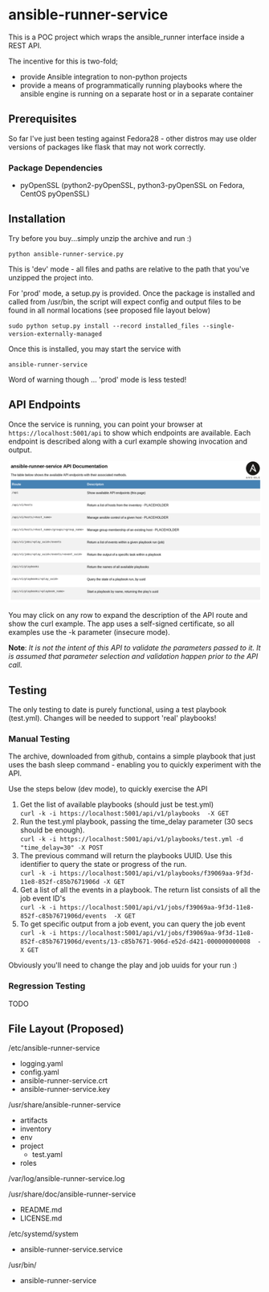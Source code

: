 # ansible-runner-service
This is a POC project which wraps the ansible_runner interface inside a REST API.  

The incentive for this is two-fold;
- provide Ansible integration to non-python projects
- provide a means of programmatically running playbooks where the ansible engine is running on a separate host or in a separate container

## Prerequisites
So far I've just been testing against Fedora28 - other distros may use older
versions of packages like flask that may not work correctly.

### Package Dependencies
- pyOpenSSL  (python2-pyOpenSSL, python3-pyOpenSSL on Fedora, CentOS pyOpenSSL)

## Installation
Try before you buy...simply unzip the archive and run :)
```
python ansible-runner-service.py
```
This is 'dev' mode - all files and paths are relative to the path that you've
unzipped the project into.

For 'prod' mode, a setup.py is provided. Once the package is installed and
called from /usr/bin, the script will expect config and output files to be
found in all normal locations (see proposed file layout below)  
```
sudo python setup.py install --record installed_files --single-version-externally-managed
```

Once this is installed, you may start the service with
```
ansible-runner-service
```
Word of warning though ... 'prod' mode is less tested!

## API Endpoints

Once the service is running, you can point your browser at  ```https://localhost:5001/api``` to show which endpoints are available. Each endpoint is described along with a curl example showing invocation and output.  

![API endpoints](./screenshots/ansible-runner-service-API.png)

You may click on any row to expand the description of the API route and show the curl example. The app uses a self-signed certificate, so all examples use the -k parameter (insecure mode).  

**Note**: *It is not the intent of this API to validate the parameters passed to it. It is assumed that parameter selection and validation happen prior to the API call.*  

## Testing
The only testing to date is purely functional, using a test playbook (test.yml). Changes will be needed to support 'real' playbooks!  

### Manual Testing
The archive, downloaded from github, contains a simple playbook that just uses the bash sleep command - enabling you to quickly experiment with the API.

Use the steps below (dev mode), to quickly exercise the API  
1. Get the list of available playbooks (should just be test.yml)  
```curl -k -i https://localhost:5001/api/v1/playbooks  -X GET```
2. Run the test.yml playbook, passing the time_delay parameter (30 secs should be enough).  
```curl -k -i https://localhost:5001/api/v1/playbooks/test.yml -d "time_delay=30" -X POST```  
3. The previous command will return the playbooks UUID. Use this identifier to query the state or progress of the run.  
```curl -k -i https://localhost:5001/api/v1/playbooks/f39069aa-9f3d-11e8-852f-c85b7671906d -X GET```
4. Get a list of all the events in a playbook. The return list consists of all the job event ID's  
```curl -k -i https://localhost:5001/api/v1/jobs/f39069aa-9f3d-11e8-852f-c85b7671906d/events  -X GET```
5. To get specific output from a job event, you can query the job event  
```curl -k -i https://localhost:5001/api/v1/jobs/f39069aa-9f3d-11e8-852f-c85b7671906d/events/13-c85b7671-906d-e52d-d421-000000000008  -X GET```  

Obviously you'll need to change the play and job uuids for your run :)

### Regression Testing
TODO  

## File Layout (Proposed)

/etc/ansible-runner-service
- logging.yaml  
- config.yaml  
- ansible-runner-service.crt  
- ansible-runner-service.key  

/usr/share/ansible-runner-service  
- artifacts  
- inventory  
- env  
- project  
    -  test.yaml  
- roles

/var/log/ansible-runner-service.log  

/usr/share/doc/ansible-runner-service  
- README.md  
- LICENSE.md  

/etc/systemd/system  
- ansible-runner-service.service  

/usr/bin/  
- ansible-runner-service  
